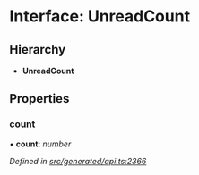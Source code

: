 # Interface: UnreadCount

## Hierarchy

* **UnreadCount**

## Properties

###  count

• **count**: *number*

*Defined in [src/generated/api.ts:2366](https://github.com/mailslurp/mailslurp-client/blob/a26884c/src/generated/api.ts#L2366)*
